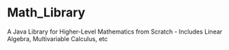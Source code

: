 # Math_Library
A Java Library for Higher-Level Mathematics from Scratch - Includes Linear Algebra, Multivariable Calculus, etc
